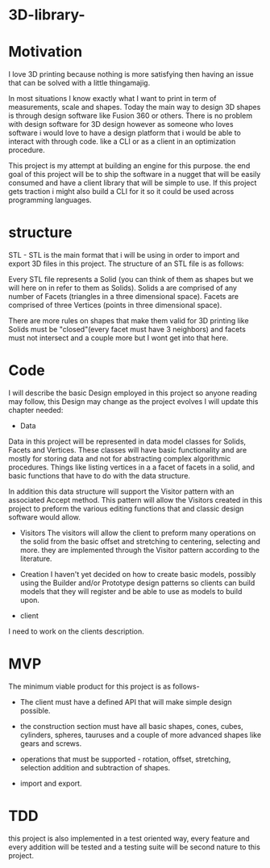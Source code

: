 # 3D-library-

# Motivation

I love 3D printing because nothing is more satisfying then having an issue that can be solved with a little thingamajig.

In most situations I know exactly what I want to print in term of measurements, scale and shapes. Today the main way to design 3D shapes is through design software like Fusion 360 or others. There is no problem with design software for 3D design however as someone who loves software i would love to have a design platform that i would be able to interact with through code. like a CLI or as a client in an optimization procedure.

This project is my attempt at building an engine for this purpose. the end goal of this project will be to ship the software in a nugget that will be easily consumed and have a client library that will be simple to use. If this project gets traction i might also build a CLI for it so it could be used across programming languages.

# structure

STL - STL is the main format that i will be using in order to import and export 3D files in this project.
The structure of an STL file is as follows:

Every STL file represents a Solid (you can think of them as shapes but we will here on in refer to them as Solids). Solids a are comprised of any number of Facets (triangles in a three dimensional space). Facets are comprised of three Vertices (points in three dimensional space).

There are more rules on shapes that make them valid for 3D printing like Solids must be "closed"(every facet must have 3 neighbors) and facets must not intersect and a couple more but I wont get into that here.

# Code

I will describe the basic Design employed in this project so anyone reading may follow, this Design may change as the project evolves I will update this chapter needed:

- Data

Data in this project will be represented in data model classes for Solids, Facets and Vertices. These classes will have basic functionality and are mostly for storing data and not for abstracting complex algorithmic procedures.
Things like listing vertices in a a facet of facets in a solid, and basic functions that have to do with the data structure.

In addition this data structure will support the Visitor pattern with an associated Accept method. This pattern will allow the Visitors created in this project to preform the various editing functions that and classic design software would allow.

- Visitors
  The visitors will allow the client to preform many operations on the solid from the basic offset and stretching to centering, selecting and more. they are implemented through the Visitor pattern according to the literature.

- Creation
  I haven't yet decided on how to create basic models, possibly using the Builder and/or Prototype design patterns so clients can build models that they will register and be able to use as models to build upon.

- client

I need to work on the clients description.

# MVP

The minimum viable product for this project is as follows-

- The client must have a defined API that will make simple design possible.

- the construction section must have all basic shapes, cones, cubes, cylinders, spheres, tauruses and a couple of more advanced shapes like gears and screws.

- operations that must be supported - rotation, offset, stretching, selection addition and subtraction of shapes.

- import and export.

# TDD

this project is also implemented in a test oriented way, every feature and every addition will be tested and a testing suite will be second nature to this project.
